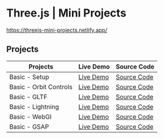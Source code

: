 # Three.js | Mini Projects

https://threejs-mini-projects.netlify.app/

## Projects

| Projects               | Live Demo                                                                                          | Source Code                                                                                               |
| ---------------------- | -------------------------------------------------------------------------------------------------- | --------------------------------------------------------------------------------------------------------- |
| Basic - Setup          | [Live Demo](https://threejs-mini-projects.netlify.app/project-basics/01-setup/index.html)          | [Source Code](https://github.com/armdnks/ThreeJS-MiniProjects/tree/main/project-basics/01-setup)          |
| Basic - Orbit Controls | [Live Demo](https://threejs-mini-projects.netlify.app/project-basics/02-orbit-controls/index.html) | [Source Code](https://github.com/armdnks/ThreeJS-MiniProjects/tree/main/project-basics/02-orbit-controls) |
| Basic - GLTF           | [Live Demo](https://threejs-mini-projects.netlify.app/project-basics/03-gltf/index.html)           | [Source Code](https://github.com/armdnks/ThreeJS-MiniProjects/tree/main/project-basics/03-gltf)           |
| Basic - Lightning      | [Live Demo](https://threejs-mini-projects.netlify.app/project-basics/04-lightning/index.html)      | [Source Code](https://github.com/armdnks/ThreeJS-MiniProjects/tree/main/project-basics/04-lightning)      |
| Basic - WebGI          | [Live Demo](https://threejs-mini-projects.netlify.app/project-basics/05-webgi/index.html)          | [Source Code](https://github.com/armdnks/ThreeJS-MiniProjects/tree/main/project-basics/05-webgi)          |
| Basic - GSAP           | [Live Demo](https://threejs-mini-projects.netlify.app/project-basics/06-gsap/index.html)           | [Source Code](https://github.com/armdnks/ThreeJS-MiniProjects/tree/main/project-basics/06-gsap)           |
